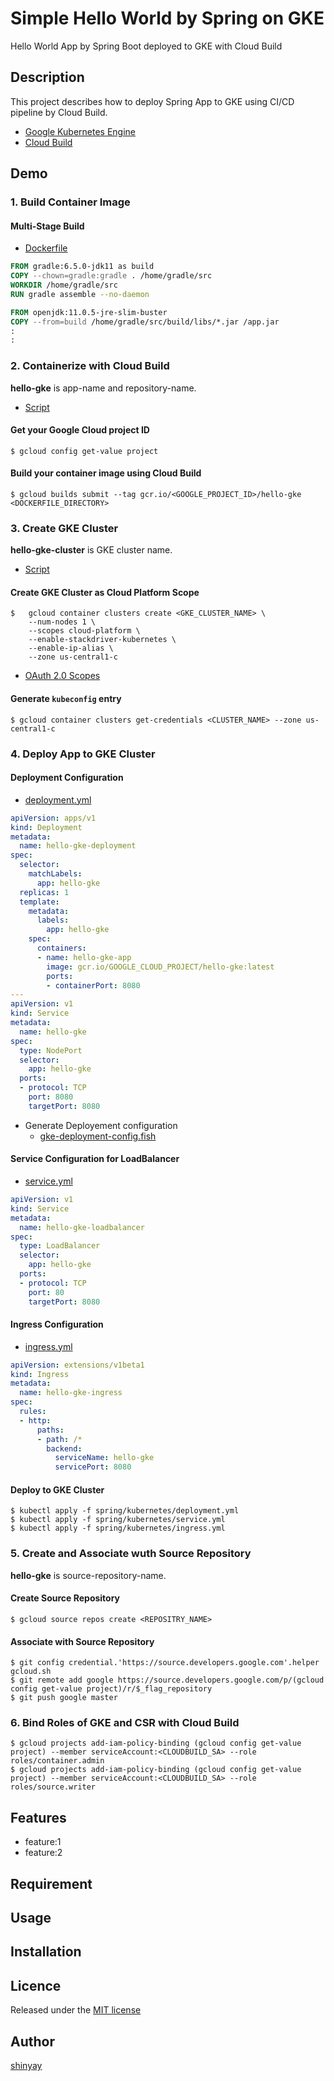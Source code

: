 # Simple Hello World by Spring on GKE

Hello World App by Spring Boot deployed to GKE with Cloud Build

## Description

This project describes how to deploy Spring App to GKE using CI/CD pipeline by Cloud Build.

- [Google Kubernetes Engine](https://cloud.google.com/kubernetes-engine/docs)
- [Cloud Build](https://cloud.google.com/cloud-build/docs)

## Demo
### 1. Build Container Image

#### Multi-Stage Build
- [Dockerfile](spring/Dockerfile)

```dockerfile
FROM gradle:6.5.0-jdk11 as build
COPY --chown=gradle:gradle . /home/gradle/src
WORKDIR /home/gradle/src
RUN gradle assemble --no-daemon

FROM openjdk:11.0.5-jre-slim-buster
COPY --from=build /home/gradle/src/build/libs/*.jar /app.jar
:
:
```

### 2. Containerize with Cloud Build
**hello-gke** is app-name and repository-name.

- [Script](spring/script/cloud-build.fish)

#### Get your Google Cloud project ID

```shell script
$ gcloud config get-value project
```

#### Build your container image using Cloud Build

```shell script
$ gcloud builds submit --tag gcr.io/<GOOGLE_PROJECT_ID>/hello-gke <DOCKERFILE_DIRECTORY>
```

### 3. Create GKE Cluster
**hello-gke-cluster** is GKE cluster name.

- [Script](spring/script/gke-cluster-create.fish)

#### Create GKE Cluster as Cloud Platform Scope
```shell script
$   gcloud container clusters create <GKE_CLUSTER_NAME> \
    --num-nodes 1 \
    --scopes cloud-platform \
    --enable-stackdriver-kubernetes \
    --enable-ip-alias \
    --zone us-central1-c
```

- [OAuth 2.0 Scopes](https://developers.google.com/identity/protocols/oauth2/scopes?_ga=2.239518464.2020385847.1592291923-533680975.1592291923)

#### Generate `kubeconfig` entry

```shell script
$ gcloud container clusters get-credentials <CLUSTER_NAME> --zone us-central1-c
```

### 4. Deploy App to GKE Cluster

#### Deployment Configuration

- [deployment.yml](spring/kubernetes/deployment.yml.template)

```yaml
apiVersion: apps/v1
kind: Deployment
metadata:
  name: hello-gke-deployment
spec:
  selector:
    matchLabels:
      app: hello-gke
  replicas: 1
  template:
    metadata:
      labels:
        app: hello-gke
    spec:
      containers:
      - name: hello-gke-app
        image: gcr.io/GOOGLE_CLOUD_PROJECT/hello-gke:latest
        ports:
        - containerPort: 8080
---
apiVersion: v1
kind: Service
metadata:
  name: hello-gke
spec:
  type: NodePort
  selector:
    app: hello-gke
  ports:
  - protocol: TCP
    port: 8080
    targetPort: 8080
```

- Generate Deployement configuration
  - [gke-deployment-config.fish](spring/script/gke-deployment-config.fish)

#### Service Configuration for LoadBalancer

- [service.yml](spring/kubernetes/service.yml )

```yaml
apiVersion: v1
kind: Service
metadata:
  name: hello-gke-loadbalancer
spec:
  type: LoadBalancer
  selector:
    app: hello-gke
  ports:
  - protocol: TCP
    port: 80
    targetPort: 8080
```

#### Ingress Configuration

- [ingress.yml](spring/kubernetes/ingress.yml)

```yaml
apiVersion: extensions/v1beta1
kind: Ingress
metadata:
  name: hello-gke-ingress
spec:
  rules:
  - http:
      paths:
      - path: /*
        backend:
          serviceName: hello-gke
          servicePort: 8080
```

#### Deploy to GKE Cluster
```shell_script
$ kubectl apply -f spring/kubernetes/deployment.yml
$ kubectl apply -f spring/kubernetes/service.yml
$ kubectl apply -f spring/kubernetes/ingress.yml
```

### 5. Create and Associate wuth Source Repository
**hello-gke** is source-repository-name.

#### Create Source Repository
```shell_script
$ gcloud source repos create <REPOSITRY_NAME>
```

#### Associate with Source Repository
```shell_script
$ git config credential.'https://source.developers.google.com'.helper gcloud.sh
$ git remote add google https://source.developers.google.com/p/(gcloud config get-value project)/r/$_flag_repository
$ git push google master
```

### 6. Bind Roles of GKE and CSR with Cloud Build

```shell_script
$ gcloud projects add-iam-policy-binding (gcloud config get-value project) --member serviceAccount:<CLOUDBUILD_SA> --role roles/container.admin
$ gcloud projects add-iam-policy-binding (gcloud config get-value project) --member serviceAccount:<CLOUDBUILD_SA> --role roles/source.writer
```

## Features

- feature:1
- feature:2

## Requirement

## Usage

## Installation

## Licence

Released under the [MIT license](https://gist.githubusercontent.com/shinyay/56e54ee4c0e22db8211e05e70a63247e/raw/34c6fdd50d54aa8e23560c296424aeb61599aa71/LICENSE)

## Author

[shinyay](https://github.com/shinyay)
